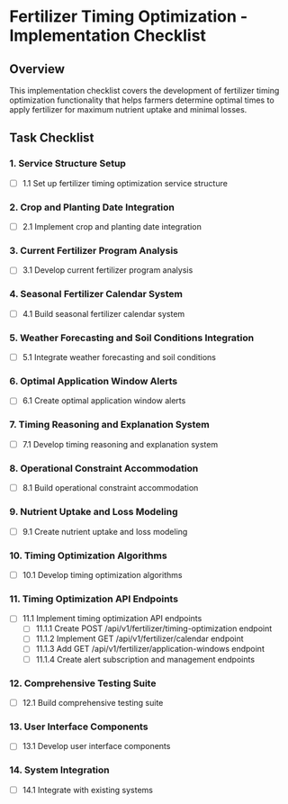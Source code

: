 # Fertilizer Timing Optimization - Implementation Checklist

## Overview
This implementation checklist covers the development of fertilizer timing optimization functionality that helps farmers determine optimal times to apply fertilizer for maximum nutrient uptake and minimal losses.

## Task Checklist

### 1. Service Structure Setup
- [ ] 1.1 Set up fertilizer timing optimization service structure

### 2. Crop and Planting Date Integration
- [ ] 2.1 Implement crop and planting date integration

### 3. Current Fertilizer Program Analysis
- [ ] 3.1 Develop current fertilizer program analysis

### 4. Seasonal Fertilizer Calendar System
- [ ] 4.1 Build seasonal fertilizer calendar system

### 5. Weather Forecasting and Soil Conditions Integration
- [ ] 5.1 Integrate weather forecasting and soil conditions

### 6. Optimal Application Window Alerts
- [ ] 6.1 Create optimal application window alerts

### 7. Timing Reasoning and Explanation System
- [ ] 7.1 Develop timing reasoning and explanation system

### 8. Operational Constraint Accommodation
- [ ] 8.1 Build operational constraint accommodation

### 9. Nutrient Uptake and Loss Modeling
- [ ] 9.1 Create nutrient uptake and loss modeling

### 10. Timing Optimization Algorithms
- [ ] 10.1 Develop timing optimization algorithms

### 11. Timing Optimization API Endpoints
- [ ] 11.1 Implement timing optimization API endpoints
  - [ ] 11.1.1 Create POST /api/v1/fertilizer/timing-optimization endpoint
  - [ ] 11.1.2 Implement GET /api/v1/fertilizer/calendar endpoint
  - [ ] 11.1.3 Add GET /api/v1/fertilizer/application-windows endpoint
  - [ ] 11.1.4 Create alert subscription and management endpoints

### 12. Comprehensive Testing Suite
- [ ] 12.1 Build comprehensive testing suite

### 13. User Interface Components
- [ ] 13.1 Develop user interface components

### 14. System Integration
- [ ] 14.1 Integrate with existing systems
